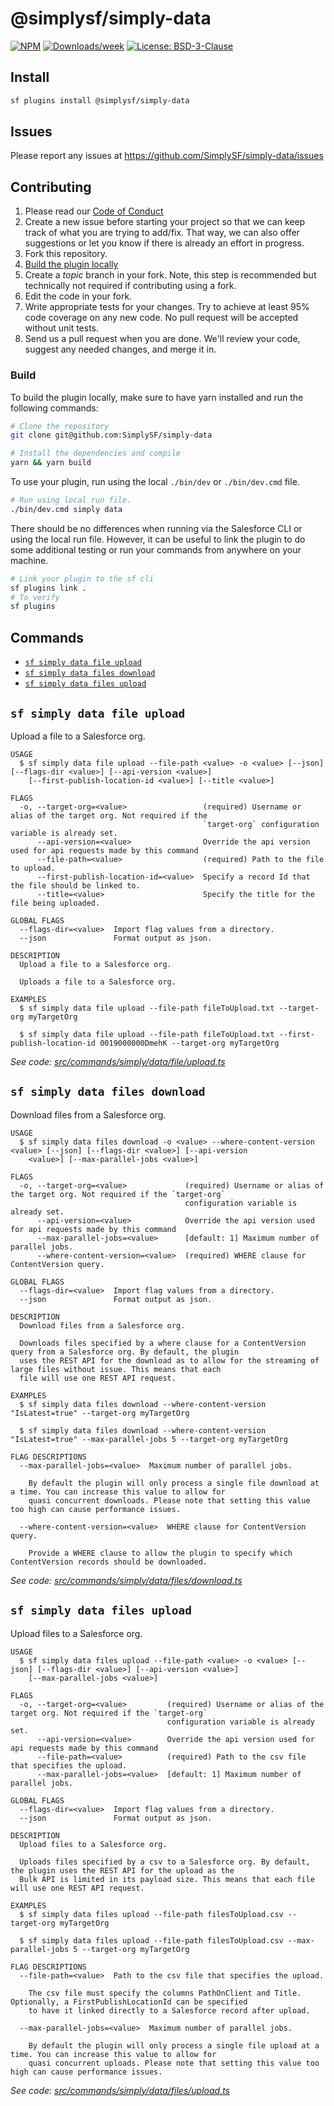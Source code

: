 # @simplysf/simply-data

[![NPM](https://img.shields.io/npm/v/@simplysf/simply-data?label=@simplysf/simply-data)](https://npmjs.com/@simplysf/simply-data) [![Downloads/week](https://img.shields.io/npm/dw/@simplysf/simply-data.svg)](https://npmjs.com/@simplysf/simply-data) [![License: BSD-3-Clause](https://img.shields.io/badge/License-BSD_3--Clause-yellow.svg)](https://raw.githubusercontent.com/SimplySF/simply-data/main/LICENSE.txt)

## Install

```bash
sf plugins install @simplysf/simply-data
```

## Issues

Please report any issues at https://github.com/SimplySF/simply-data/issues

## Contributing

1. Please read our [Code of Conduct](CODE_OF_CONDUCT.md)
2. Create a new issue before starting your project so that we can keep track of
   what you are trying to add/fix. That way, we can also offer suggestions or
   let you know if there is already an effort in progress.
3. Fork this repository.
4. [Build the plugin locally](#build)
5. Create a _topic_ branch in your fork. Note, this step is recommended but technically not required if contributing using a fork.
6. Edit the code in your fork.
7. Write appropriate tests for your changes. Try to achieve at least 95% code coverage on any new code. No pull request will be accepted without unit tests.
8. Send us a pull request when you are done. We'll review your code, suggest any needed changes, and merge it in.

### Build

To build the plugin locally, make sure to have yarn installed and run the following commands:

```bash
# Clone the repository
git clone git@github.com:SimplySF/simply-data

# Install the dependencies and compile
yarn && yarn build
```

To use your plugin, run using the local `./bin/dev` or `./bin/dev.cmd` file.

```bash
# Run using local run file.
./bin/dev.cmd simply data
```

There should be no differences when running via the Salesforce CLI or using the local run file. However, it can be useful to link the plugin to do some additional testing or run your commands from anywhere on your machine.

```bash
# Link your plugin to the sf cli
sf plugins link .
# To verify
sf plugins
```

## Commands

<!-- commands -->
* [`sf simply data file upload`](#sf-simply-data-file-upload)
* [`sf simply data files download`](#sf-simply-data-files-download)
* [`sf simply data files upload`](#sf-simply-data-files-upload)

## `sf simply data file upload`

Upload a file to a Salesforce org.

```
USAGE
  $ sf simply data file upload --file-path <value> -o <value> [--json] [--flags-dir <value>] [--api-version <value>]
    [--first-publish-location-id <value>] [--title <value>]

FLAGS
  -o, --target-org=<value>                 (required) Username or alias of the target org. Not required if the
                                           `target-org` configuration variable is already set.
      --api-version=<value>                Override the api version used for api requests made by this command
      --file-path=<value>                  (required) Path to the file to upload.
      --first-publish-location-id=<value>  Specify a record Id that the file should be linked to.
      --title=<value>                      Specify the title for the file being uploaded.

GLOBAL FLAGS
  --flags-dir=<value>  Import flag values from a directory.
  --json               Format output as json.

DESCRIPTION
  Upload a file to a Salesforce org.

  Uploads a file to a Salesforce org.

EXAMPLES
  $ sf simply data file upload --file-path fileToUpload.txt --target-org myTargetOrg

  $ sf simply data file upload --file-path fileToUpload.txt --first-publish-location-id 0019000000DmehK --target-org myTargetOrg
```

_See code: [src/commands/simply/data/file/upload.ts](https://github.com/SimplySF/simply-data/blob/1.6.1/src/commands/simply/data/file/upload.ts)_

## `sf simply data files download`

Download files from a Salesforce org.

```
USAGE
  $ sf simply data files download -o <value> --where-content-version <value> [--json] [--flags-dir <value>] [--api-version
    <value>] [--max-parallel-jobs <value>]

FLAGS
  -o, --target-org=<value>             (required) Username or alias of the target org. Not required if the `target-org`
                                       configuration variable is already set.
      --api-version=<value>            Override the api version used for api requests made by this command
      --max-parallel-jobs=<value>      [default: 1] Maximum number of parallel jobs.
      --where-content-version=<value>  (required) WHERE clause for ContentVersion query.

GLOBAL FLAGS
  --flags-dir=<value>  Import flag values from a directory.
  --json               Format output as json.

DESCRIPTION
  Download files from a Salesforce org.

  Downloads files specified by a where clause for a ContentVersion query from a Salesforce org. By default, the plugin
  uses the REST API for the download as to allow for the streaming of large files without issue. This means that each
  file will use one REST API request.

EXAMPLES
  $ sf simply data files download --where-content-version "IsLatest=true" --target-org myTargetOrg

  $ sf simply data files download --where-content-version "IsLatest=true" --max-parallel-jobs 5 --target-org myTargetOrg

FLAG DESCRIPTIONS
  --max-parallel-jobs=<value>  Maximum number of parallel jobs.

    By default the plugin will only process a single file download at a time. You can increase this value to allow for
    quasi concurrent downloads. Please note that setting this value too high can cause performance issues.

  --where-content-version=<value>  WHERE clause for ContentVersion query.

    Provide a WHERE clause to allow the plugin to specify which ContentVersion records should be downloaded.
```

_See code: [src/commands/simply/data/files/download.ts](https://github.com/SimplySF/simply-data/blob/1.6.1/src/commands/simply/data/files/download.ts)_

## `sf simply data files upload`

Upload files to a Salesforce org.

```
USAGE
  $ sf simply data files upload --file-path <value> -o <value> [--json] [--flags-dir <value>] [--api-version <value>]
    [--max-parallel-jobs <value>]

FLAGS
  -o, --target-org=<value>         (required) Username or alias of the target org. Not required if the `target-org`
                                   configuration variable is already set.
      --api-version=<value>        Override the api version used for api requests made by this command
      --file-path=<value>          (required) Path to the csv file that specifies the upload.
      --max-parallel-jobs=<value>  [default: 1] Maximum number of parallel jobs.

GLOBAL FLAGS
  --flags-dir=<value>  Import flag values from a directory.
  --json               Format output as json.

DESCRIPTION
  Upload files to a Salesforce org.

  Uploads files specified by a csv to a Salesforce org. By default, the plugin uses the REST API for the upload as the
  Bulk API is limited in its payload size. This means that each file will use one REST API request.

EXAMPLES
  $ sf simply data files upload --file-path filesToUpload.csv --target-org myTargetOrg

  $ sf simply data files upload --file-path filesToUpload.csv --max-parallel-jobs 5 --target-org myTargetOrg

FLAG DESCRIPTIONS
  --file-path=<value>  Path to the csv file that specifies the upload.

    The csv file must specify the columns PathOnClient and Title. Optionally, a FirstPublishLocationId can be specified
    to have it linked directly to a Salesforce record after upload.

  --max-parallel-jobs=<value>  Maximum number of parallel jobs.

    By default the plugin will only process a single file upload at a time. You can increase this value to allow for
    quasi concurrent uploads. Please note that setting this value too high can cause performance issues.
```

_See code: [src/commands/simply/data/files/upload.ts](https://github.com/SimplySF/simply-data/blob/1.6.1/src/commands/simply/data/files/upload.ts)_
<!-- commandsstop -->
